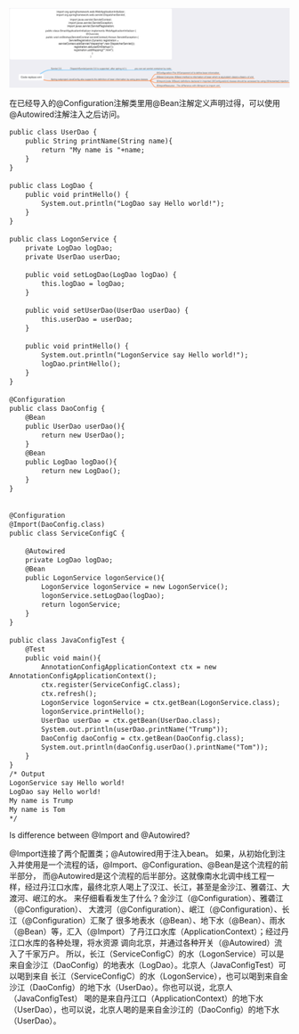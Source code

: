 ![比较Servlet3.0和JavaConfig](code_replace_xml.png "code replace xml")


在已经导入的@Configuration注解类里用@Bean注解定义声明过得，可以使用@Autowired注解注入之后访问。

```
public class UserDao {
    public String printName(String name){
        return "My name is "+name;
    }
}

public class LogDao {
    public void printHello() {
        System.out.println("LogDao say Hello world!");
    }
}

public class LogonService {
    private LogDao logDao;
    private UserDao userDao;

    public void setLogDao(LogDao logDao) {
        this.logDao = logDao;
    }

    public void setUserDao(UserDao userDao) {
        this.userDao = userDao;
    }

    public void printHello() {
        System.out.println("LogonService say Hello world!");
        logDao.printHello();
    }
}

@Configuration
public class DaoConfig {
    @Bean
    public UserDao userDao(){
        return new UserDao();
    }
    @Bean
    public LogDao logDao(){
        return new LogDao();
    }
}


@Configuration
@Import(DaoConfig.class)
public class ServiceConfigC {

    @Autowired
    private LogDao logDao;
    @Bean
    public LogonService logonService(){
        LogonService logonService = new LogonService();
        logonService.setLogDao(logDao);
        return logonService;
    }
}

public class JavaConfigTest {
    @Test
    public void main(){
        AnnotationConfigApplicationContext ctx = new AnnotationConfigApplicationContext();
        ctx.register(ServiceConfigC.class);
        ctx.refresh();
        LogonService logonService = ctx.getBean(LogonService.class);
        logonService.printHello();
        UserDao userDao = ctx.getBean(UserDao.class);
        System.out.println(userDao.printName("Trump"));
        DaoConfig daoConfig = ctx.getBean(DaoConfig.class);
        System.out.println(daoConfig.userDao().printName("Tom"));
    }
}
/* Output
LogonService say Hello world!
LogDao say Hello world!
My name is Trump
My name is Tom
*/

```

Is difference between @Import and @Autowired?

@Import连接了两个配置类；@Autowired用于注入bean。
如果，从初始化到注入并使用是一个流程的话，@Import、@Configuration、@Bean是这个流程的前半部分，
而@Autowired是这个流程的后半部分。这就像南水北调中线工程一样，经过丹江口水库，最终北京人喝上了汉江、长江，甚至是金沙江、雅砻江、大渡河、岷江的水。
来仔细看看发生了什么？金沙江（@Configuration）、雅砻江（@Configuration）、
大渡河（@Configuration）、岷江（@Configuration）、长江（@Configuration）汇聚了
 很多地表水（@Bean）、地下水（@Bean）、雨水（@Bean）等，汇入（@Import）了丹江口水库（ApplicationContext）；经过丹江口水库的各种处理，将水资源
 调向北京，并通过各种开关（@Autowired）流入了千家万户。
 所以，长江（ServiceConfigC）的水（LogonService）可以是来自金沙江（DaoConfig）的地表水（LogDao）。北京人（JavaConfigTest）可以喝到来自
 长江（ServiceConfigC）的水（LogonService），也可以喝到来自金沙江（DaoConfig）的地下水（UserDao）。你也可以说，北京人（JavaConfigTest）
 喝的是来自丹江口（ApplicationContext）的地下水（UserDao），也可以说，北京人喝的是来自金沙江的（DaoConfig）的地下水（UserDao）。